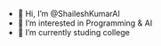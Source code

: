 - 👋 Hi, I’m @ShaileshKumarAI
- 👀 I’m interested in Programming & AI
- 🌱 I’m currently studing college
<!---
ShaileshKumarAI/ShaileshKumarAI is a ✨ special ✨ repository because its `README.md` (this file) appears on your GitHub profile.
You can click the Preview link to take a look at your changes.
--->

